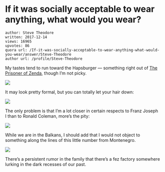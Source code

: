 # If it was socially acceptable to wear anything, what would you wear?

	author: Steve Theodore
	written: 2017-12-14
	views: 16965
	upvotes: 86
	quora url: /If-it-was-socially-acceptable-to-wear-anything-what-would-you-wear/answer/Steve-Theodore
	author url: /profile/Steve-Theodore


My tastes tend to run toward the Hapsburger — something right out of [The Prisoner of Zenda](https://en.wikipedia.org/wiki/The_Prisoner_of_Zenda_(1937_film)), though I’m not picky.

![](https://qph.fs.quoracdn.net/main-qimg-9e10ab467cfd947139dd8095ac52672b)

It may look pretty formal, but you can totally let your hair down:

![](https://qph.fs.quoracdn.net/main-qimg-fa65c874134b008aa5661fb1fc59af10)

The only problem is that I’m a lot closer in certain respects to Franz Joseph I than to Ronald Coleman, more’s the pity:

![](https://qph.fs.quoracdn.net/main-qimg-450f62ca3efdbc0ac2ee9d196733de6b-c)

While we are in the Balkans, I should add that I would not object to something along the lines of this little number from Montenegro.

![](https://qph.fs.quoracdn.net/main-qimg-c480c813a3f44251874b05fd52605a81-c)

There’s a persistent rumor in the family that there’s a fez factory somewhere lurking in the dark recesses of our past.

